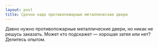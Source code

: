 ```yaml
---
layout: post 
title: Срочно надо противопожарные металлические двери 
--- 
```

Давно нужно противопожарные металлические двери, но никак не решусь заказать. Может кто подскажет — хорошая затея или нет? Делитесь опытом.